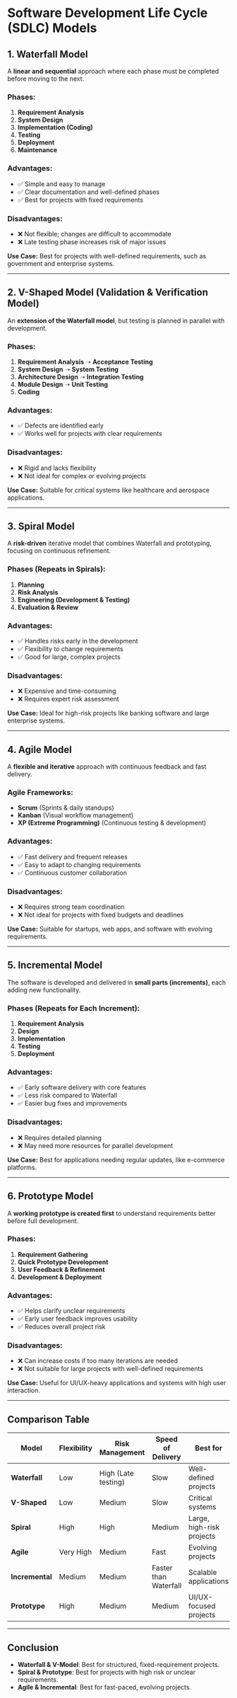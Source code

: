# **Software Development Life Cycle (SDLC) Models**

## **1. Waterfall Model**
A **linear and sequential** approach where each phase must be completed before moving to the next.

### **Phases:**
1. **Requirement Analysis**
2. **System Design**
3. **Implementation (Coding)**
4. **Testing**
5. **Deployment**
6. **Maintenance**

### **Advantages:**
- ✅ Simple and easy to manage  
- ✅ Clear documentation and well-defined phases  
- ✅ Best for projects with fixed requirements  

### **Disadvantages:**
- ❌ Not flexible; changes are difficult to accommodate  
- ❌ Late testing phase increases risk of major issues  

**Use Case:** Best for projects with well-defined requirements, such as government and enterprise systems.  

---

## **2. V-Shaped Model (Validation & Verification Model)**
An **extension of the Waterfall model**, but testing is planned in parallel with development.

### **Phases:**
1. **Requirement Analysis** ➝ **Acceptance Testing**  
2. **System Design** ➝ **System Testing**  
3. **Architecture Design** ➝ **Integration Testing**  
4. **Module Design** ➝ **Unit Testing**  
5. **Coding**  

### **Advantages:**
- ✅ Defects are identified early  
- ✅ Works well for projects with clear requirements  

### **Disadvantages:**
- ❌ Rigid and lacks flexibility  
- ❌ Not ideal for complex or evolving projects  

**Use Case:** Suitable for critical systems like healthcare and aerospace applications.  

---

## **3. Spiral Model**
A **risk-driven** iterative model that combines Waterfall and prototyping, focusing on continuous refinement.

### **Phases (Repeats in Spirals):**
1. **Planning**
2. **Risk Analysis**
3. **Engineering (Development & Testing)**
4. **Evaluation & Review**

### **Advantages:**
- ✅ Handles risks early in the development  
- ✅ Flexibility to change requirements  
- ✅ Good for large, complex projects  

### **Disadvantages:**
- ❌ Expensive and time-consuming  
- ❌ Requires expert risk assessment  

**Use Case:** Ideal for high-risk projects like banking software and large enterprise systems.  

---

## **4. Agile Model**
A **flexible and iterative** approach with continuous feedback and fast delivery.

### **Agile Frameworks:**
- **Scrum** (Sprints & daily standups)  
- **Kanban** (Visual workflow management)  
- **XP (Extreme Programming)** (Continuous testing & development)  

### **Advantages:**
- ✅ Fast delivery and frequent releases  
- ✅ Easy to adapt to changing requirements  
- ✅ Continuous customer collaboration  

### **Disadvantages:**
- ❌ Requires strong team coordination  
- ❌ Not ideal for projects with fixed budgets and deadlines  

**Use Case:** Suitable for startups, web apps, and software with evolving requirements.  

---

## **5. Incremental Model**
The software is developed and delivered in **small parts (increments)**, each adding new functionality.

### **Phases (Repeats for Each Increment):**
1. **Requirement Analysis**
2. **Design**
3. **Implementation**
4. **Testing**
5. **Deployment**

### **Advantages:**
- ✅ Early software delivery with core features  
- ✅ Less risk compared to Waterfall  
- ✅ Easier bug fixes and improvements  

### **Disadvantages:**
- ❌ Requires detailed planning  
- ❌ May need more resources for parallel development  

**Use Case:** Best for applications needing regular updates, like e-commerce platforms.  

---

## **6. Prototype Model**
A **working prototype is created first** to understand requirements better before full development.

### **Phases:**
1. **Requirement Gathering**
2. **Quick Prototype Development**
3. **User Feedback & Refinement**
4. **Development & Deployment**

### **Advantages:**
- ✅ Helps clarify unclear requirements  
- ✅ Early user feedback improves usability  
- ✅ Reduces overall project risk  

### **Disadvantages:**
- ❌ Can increase costs if too many iterations are needed  
- ❌ Not suitable for large projects with well-defined requirements  

**Use Case:** Useful for UI/UX-heavy applications and systems with high user interaction.  

---

## **Comparison Table**

| Model             | Flexibility      | Risk Management      | Speed of Delivery       | Best for |
|-------------      |------------      |-----------------     |------------------       |---------|
| **Waterfall**     | Low              | High (Late testing)  | Slow                    | Well-defined projects |
| **V-Shaped**      | Low              | Medium               | Slow                    | Critical systems |
| **Spiral**        | High             | High                 | Medium                  | Large, high-risk projects |
| **Agile**         | Very High        | Medium               | Fast                    | Evolving projects |
| **Incremental**   | Medium           | Medium               | Faster than Waterfall   | Scalable applications |
| **Prototype**     | High             | Medium               | Medium                  | UI/UX-focused projects |

---

## **Conclusion**
- **Waterfall & V-Model**: Best for structured, fixed-requirement projects.  
- **Spiral & Prototype**: Best for projects with high risk or unclear requirements.  
- **Agile & Incremental**: Best for fast-paced, evolving projects.  

